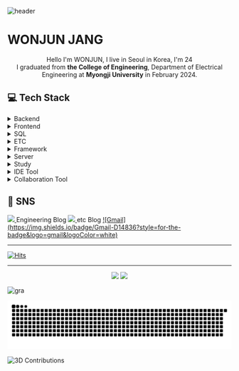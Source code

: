 ![header](https://capsule-render.vercel.app/api?type=cylinder&text=Juniel1299!)

# WONJUN JANG

<p align="center">
  Hello I'm WONJUN, I live in Seoul in Korea, I'm 24<br>
  I graduated from <b>the College of Engineering</b>, Department of Electrical Engineering at <b>Myongji University</b> in February 2024.
</p>

## 💻 Tech Stack

<details>
  <summary>Backend</summary>

  ![C](https://img.shields.io/badge/c-%2300599C.svg?style=for-the-badge&logo=c&logoColor=white)
  ![Java](https://img.shields.io/badge/java-%23ED8B00.svg?style=for-the-badge&logo=openjdk&logoColor=white)
  ![Python](https://img.shields.io/badge/python-3670A0?style=for-the-badge&logo=python&logoColor=ffdd54)
</details>

<details>
  <summary>Frontend</summary>

  ![CSS3](https://img.shields.io/badge/css3-%231572B6.svg?style=for-the-badge&logo=css3&logoColor=white)
  ![HTML5](https://img.shields.io/badge/html5-%23E34F26.svg?style=for-the-badge&logo=html5&logoColor=white)
  ![JavaScript](https://img.shields.io/badge/javascript-%23323330.svg?style=for-the-badge&logo=javascript&logoColor=%23F7DF1E)
</details>

<details>
  <summary>SQL</summary>

  ![Oracle](https://img.shields.io/badge/Oracle-F80000?style=for-the-badge&logo=oracle&logoColor=white)
</details>

<details>
  <summary>ETC</summary>

  ![Octave](https://img.shields.io/badge/OCTAVE-darkblue?style=for-the-badge&logo=octave&logoColor=fcd683)
  ![Ubuntu](https://img.shields.io/badge/Ubuntu-E95420?style=for-the-badge&logo=ubuntu&logoColor=white)
</details>

<details>
  <summary>Framework</summary>

  ![jQuery](https://img.shields.io/badge/jquery-%230769AD.svg?style=for-the-badge&logo=jquery&logoColor=white)
  ![Bootstrap](https://img.shields.io/badge/bootstrap-%238511FA.svg?style=for-the-badge&logo=bootstrap&logoColor=white)
  ![Spring](https://img.shields.io/badge/spring-%236DB33F.svg?style=for-the-badge&logo=spring&logoColor=white)
  ![NumPy](https://img.shields.io/badge/numpy-%23013243.svg?style=for-the-badge&logo=numpy&logoColor=white)
  ![ROS](https://img.shields.io/badge/ros-%230A0FF9.svg?style=for-the-badge&logo=ros&logoColor=white)
  ![OpenCV](https://img.shields.io/badge/opencv-%23white.svg?style=for-the-badge&logo=opencv&logoColor=white)
</details>

<details>
  <summary>Server</summary>

  ![Apache Tomcat](https://img.shields.io/badge/apache%20tomcat-%23F8DC75.svg?style=for-the-badge&logo=apache-tomcat&logoColor=black)
</details>

<details>
  <summary>Study</summary>

  ![React](https://img.shields.io/badge/react-%2320232a.svg?style=for-the-badge&logo=react&logoColor=%2361DAFB)
</details>

<details>
  <summary>IDE Tool</summary>

  ![Arduino](https://img.shields.io/badge/-Arduino-00979D?style=for-the-badge&logo=Arduino&logoColor=white)
  ![Visual Studio Code](https://img.shields.io/badge/Visual%20Studio%20Code-0078d7.svg?style=for-the-badge&logo=visual-studio-code&logoColor=white)
  ![Eclipse](https://img.shields.io/badge/Eclipse-FE7A16.svg?style=for-the-badge&logo=Eclipse&logoColor=white)
</details>

<details>
  <summary>Collaboration Tool</summary>

  ![Canva](https://img.shields.io/badge/Canva-%2300C4CC.svg?style=for-the-badge&logo=Canva&logoColor=white)
  ![Figma](https://img.shields.io/badge/figma-%23F24E1E.svg?style=for-the-badge&logo=figma&logoColor=white)
  ![Notion](https://img.shields.io/badge/Notion-%23000000.svg?style=for-the-badge&logo=notion&logoColor=white)
  ![Discord](https://img.shields.io/badge/Discord-%235865F2.svg?style=for-the-badge&logo=discord&logoColor=white)
  ![GitHub](https://img.shields.io/badge/github-%23121011.svg?style=for-the-badge&logo=github&logoColor=white)
  ![Git](https://img.shields.io/badge/git-%23F05033.svg?style=for-the-badge&logo=git&logoColor=white)
</details>

## 💌 SNS

<a href="https://problem-child.tistory.com/">
  <img src="https://img.shields.io/badge/TIBLOG-Yellow?style=social&logo=TISTORY&LogoColor=09B3AF"/>
</a> 
<span>Engineering Blog</span>

<a href="https://blog.naver.com/juniel1299">
  <img src="https://img.shields.io/badge/NaverBlog-Green?style=social&logo=Naver&LogoColor=03C75A"/>
</a>
<span>etc Blog</span>

<a href="mailto:kkhw1202@gmail.com">
  ![Gmail](https://img.shields.io/badge/Gmail-D14836?style=for-the-badge&logo=gmail&logoColor=white)
</a>

---

[![Hits](https://hits.seeyoufarm.com/api/count/incr/badge.svg?url=https%3A%2F%2Fgithub.com%2Fjuniel1299&count_bg=%23E72727&title_bg=%233D88DB&icon=&icon_color=%23E7E7E7&title=hits&edge_flat=false)](https://hits.seeyoufarm.com)

---

<p align="center">
  <img src="https://github-readme-stats.vercel.app/api/top-langs/?username=juniel1299&layout=compact&theme=gruvbox">
  <img src="https://github-readme-stats.vercel.app/api?username=juniel1299&show_icons=true&theme=gruvbox">
</p>

![gra](https://github-readme-activity-graph.vercel.app/graph?username=juniel1299&bg_color=000000&color=3366ff&line=A0153E&point=FF204E&area=true&hide_border=true)

![snake gif](https://github.com/juniel1299/juniel1299/blob/output/github-contribution-grid-snake.svg)

![3D Contributions](./profile-3d-contrib/profile-night-rainbow.svg)
